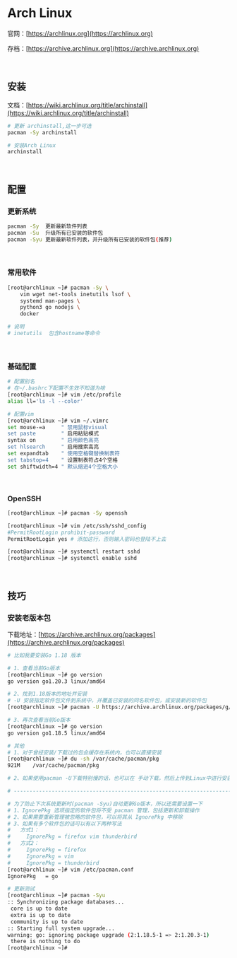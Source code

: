 # Arch Linux

官网：[https://archlinux.org](https://archlinux.org)

存档：[https://archive.archlinux.org](https://archive.archlinux.org)

<br />

## 安装

文档：[https://wiki.archlinux.org/title/archinstall](https://wiki.archlinux.org/title/archinstall)

```bash
# 更新 archinstall,这一步可选
pacman -Sy archinstall

# 安装Arch Linux
archinstall
```

<br />

## 配置

### 更新系统

```bash
pacman -Sy	更新最新软件列表
pacman -Su	升级所有已安装的软件包
pacman -Syu 更新最新软件列表，并升级所有已安装的软件包(推荐)
```

<br />

### 常用软件

```bash
[root@archlinux ~]# pacman -Sy \
	vim wget net-tools inetutils lsof \
	systemd man-pages \
	python3 go nodejs \
	docker

# 说明
# inetutils  包含hostname等命令
```

<br />

### 基础配置

```bash
# 配置别名
# 在~/.bashrc下配置不生效不知道为啥
[root@archlinux ~]# vim /etc/profile
alias ll='ls -l --color'

# 配置vim
[root@archlinux ~]# vim ~/.vimrc
set mouse-=a     " 禁用鼠标visual
set paste        " 启用粘贴模式
syntax on        " 启用颜色高亮
set hlsearch     " 启用搜索高亮
set expandtab    " 使用空格键替换制表符
set tabstop=4    " 设置制表符占4个空格
set shiftwidth=4 " 默认缩进4个空格大小
```

<br />

### OpenSSH

```bash
[root@archlinux ~]# pacman -Sy openssh

[root@archlinux ~]# vim /etc/ssh/sshd_config
#PermitRootLogin prohibit-password
PermitRootLogin yes # 添加这行，否则输入密码也登陆不上去

[root@archlinux ~]# systemctl restart sshd
[root@archlinux ~]# systemctl enable sshd
```

<br />

## 技巧

### 安装老版本包

下载地址：[https://archive.archlinux.org/packages](https://archive.archlinux.org/packages)

```bash
# 比如我要安装Go 1.18 版本

# 1、查看当前Go版本
[root@archlinux ~]# go version
go version go1.20.3 linux/amd64

# 2、找到1.18版本的地址并安装
# -U 安装指定软件包文件到系统中，并覆盖已安装的同名软件包，或安装新的软件包
[root@archlinux ~]# pacman -U https://archive.archlinux.org/packages/g/go/go-2%3A1.18.5-1-x86_64.pkg.tar.zst

# 3、再次查看当前Go版本
[root@archlinux ~]# go version
go version go1.18.5 linux/amd64

# 其他
# 1、对于曾经安装/下载过的包会缓存在系统内，也可以直接安装
[root@archlinux ~]# du -sh /var/cache/pacman/pkg
921M    /var/cache/pacman/pkg

# 2、如果使用pacman -U下载特别慢的话，也可以在 手动下载，然后上传到Linux中进行安装

# ------------------------------------------------------------------------------------------------------------

# 为了防止下次系统更新时(pacman -Syu)自动更新Go版本，所以还需要设置一下
# 1、IgnorePkg 选项指定的软件包将不受 pacman 管理，包括更新和卸载操作
# 2、如果需要重新管理被忽略的软件包，可以将其从 IgnorePkg 中移除
# 3、如果有多个软件包的话可以有以下两种写法
#   方式1：
#     IgnorePkg = firefox vim thunderbird
#   方式2：
#     IgnorePkg = firefox
#     IgnorePkg = vim
#     IgnorePkg = thunderbird
[root@archlinux ~]# vim /etc/pacman.conf
IgnorePkg   = go

# 更新测试
[root@archlinux ~]# pacman -Syu
:: Synchronizing package databases...
 core is up to date
 extra is up to date
 community is up to date
:: Starting full system upgrade...
warning: go: ignoring package upgrade (2:1.18.5-1 => 2:1.20.3-1)
 there is nothing to do
[root@archlinux ~]# 
```

